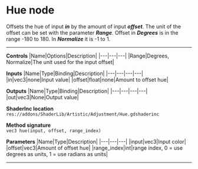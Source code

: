 # Hue node
Offsets the hue of input <b><i>in</i></b> by the amount of input <b><i>offset</i></b>. The unit of the offset can be set with the parameter <b><i>Range</i></b>. Offset in <b><i>Degrees</i></b> is in the range -180 to 180. In <b><i>Normalize</b></i> it is -1 to 1.
<hr>

**Controls**
|Name|Options|Description|
|---|---|---|
|Range|Degrees, Normalize|The unit used for the input offset|

**Inputs**
|Name|Type|Binding|Description|
|---|---|---|---|
|in|vec3|none|Input value|
|offset|float|none|Amount to offset hue|
  
**Outputs**
|Name|Type|Binding|Description|
|---|---|---|---|
|out|vec3|None|Output value|

**ShaderInc location**
<br>`res://addons/ShaderLib/Artistic/Adjustment/Hue.gdshaderinc`

**Method signature**
<br>`vec3 hue(input, offset, range_index)`

**Parameters**
|Name|Type|Description|
|---|---|---|
|input|vec3|Input color|
|offset|vec3|Amount of offset hue|
|range_index|int|range index, 0 = use degrees as units, 1 = use radians as units|
___